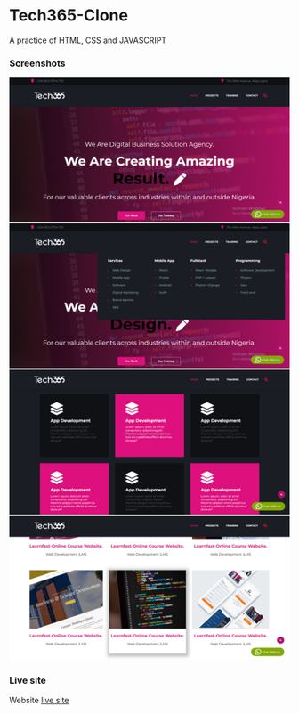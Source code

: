 # Tech365-Clone
A practice of HTML, CSS and JAVASCRIPT

### Screenshots
![](./Assets/Images/tech.png)
![](./Assets/Images/tech365.png)
![](./Assets/Images/tech367.png)
![](./Assets/Images/tech368.png)

### Live site
Website [live site](https://byron-a.github.io/Tech365-Clone/)
